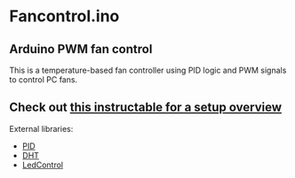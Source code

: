 # Fancontrol.ino
## Arduino PWM fan control
This is a temperature-based fan controller using PID logic and PWM signals to control PC fans.

## Check out [this instructable for a setup overview](https://www.instructables.com/id/Temperature-Control-With-Arduino-and-PWM-Fans/)


External libraries:
 * [PID](https://github.com/br3ttb/Arduino-PID-Library)
 * [DHT](https://github.com/markruys/arduino-DHT)
 * [LedControl](https://github.com/giech/LedControl)
